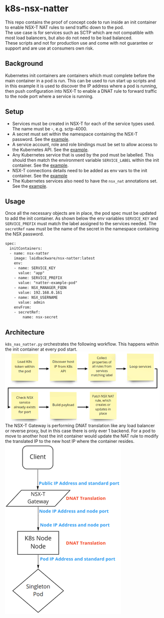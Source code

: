 # k8s-nsx-natter
This repo contains the proof of concept code to run inside an init container to enable NSX-T NAT rules to send traffic down to the pod.</br>
The use case is for services such as SCTP which are not compatible with most load balancers, but also do not need to be load balanced.</br>
These scripts and not for production use and come with not guarantee or support and are use at consumers own risk.</br>

## Background
Kubernetes init containers are containers which must complete before the main container in a pod is run. This can be used to run start up scripts and in this example it is used to discover the IP address where a pod is running, then push configuration into NSX-T to enable a DNAT rule to forward traffic to the node port where a service is running.

## Setup
- Services must be created in NSX-T for each of the service types used. The name must be <protocol>-<port>, e.g. sctp-4000.</br>
- A secret must set within the namespace containing the NSX-T password. See the [example](manifests/example-usage.yml).</br>
- A service account, role and role bindings must be set to allow access to the Kubernetes API. See the [example](manifests/example-usage.yml).</br>
- Any Kubernetes service that is used by the pod must be labelled. This should then match the environment variable `SERVICE_LABEL` within the init container. See the [example](manifests/example-usage.yml).</br>
- NSX-T connections details need to be added as env vars to the init container. See the [example](manifests/example-usage.yml)
- The Kubernetes services also need to have the `nsx_nat` annotations set. See the [example](manifests/example-usage.yml).</br>

## Usage
Once all the necessary objects are in place, the pod spec must be updated to add the init container. As shown below the env variables `SERVICE_KEY` and `SERVICE_PREFIX` must match the label assigned to the services needed. The `secretRef` `name` must be the name of the secret in the namespace containing the NSX password.
```
spec:
  initContainers:
  - name: nsx-natter
    image: laidbackware/nsx-natter:latest
    env: 
    - name: SERVICE_KEY
      value: "app"
    - name: SERVICE_PREFIX
      value: "natter-example-pod"
    - name: NSX_MANAGER_FQDN
      value: 192.168.0.161
    - name: NSX_USERNAME
      value: admin
    envFrom:
    - secretRef:
        name: nsx-secret
```

## Architecture
`k8s_nas_natter.py` orchestrates the following workflow. This happens within the init container at every pod start. 
![Workflow](images/natter-workflow.png)
The NSX-T Gateway is performing DNAT translation like any load balancer or reverse proxy, but in this case there is only ever 1 backend. For a pod to move to another host the init container would update the NAT rule to modify the translated IP to the new host IP where the container resides.
![Traffic Flow](images/natter-traffic.png)
